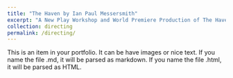 ```yaml
---
title: "The Haven by Ian Paul Messersmith"
excerpt: "A New Play Workshop and World Premiere Production of The Haven by Ian Paul Messersmith<br/><img src='/images/thehavenposter.png'>"
collection: directing
permalink: /directing/
---
```


This is an item in your portfolio. It can be have images or nice text. If you name the file .md, it will be parsed as markdown. If you name the file .html, it will be parsed as HTML. 
